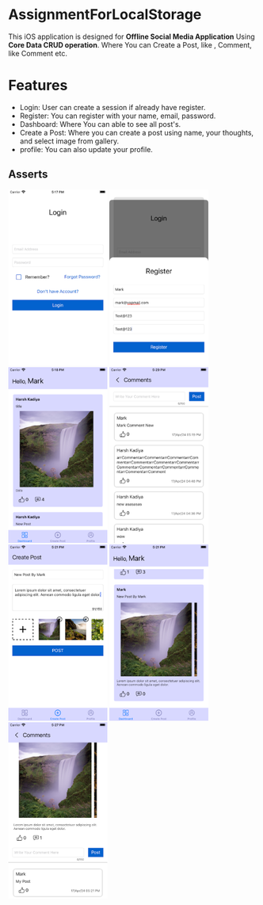 # AssignmentForLocalStorage

This iOS application is designed for **Offline Social Media Application** Using **Core Data CRUD operation**.  Where You can Create a Post, like , Comment, like Comment etc.
# **Features**

 - Login: User can create a session if already have register.
 - Register: You can register with your name, email, password.
 - Dashboard: Where You can able to see all post's.
 - Create a Post: Where you can create a post using name, your thoughts, and select image from gallery.
 - profile: You can also update your profile.
## Asserts 

<img src="https://github.com/Harsh171095/AssignmentForLocalStorage/blob/main/Assets/ass_01.png" width="200" />
<img src="https://github.com/Harsh171095/AssignmentForLocalStorage/blob/main/Assets/ass_02.png" width="200" />
<img src="https://github.com/Harsh171095/AssignmentForLocalStorage/blob/main/Assets/ass_03.png" width="200" />
<img src="https://github.com/Harsh171095/AssignmentForLocalStorage/blob/main/Assets/ass_04.png" width="200" />
<img src="https://github.com/Harsh171095/AssignmentForLocalStorage/blob/main/Assets/ass_05.png" width="200" />
<img src="https://github.com/Harsh171095/AssignmentForLocalStorage/blob/main/Assets/ass_06.png" width="200" />
<img src="https://github.com/Harsh171095/AssignmentForLocalStorage/blob/main/Assets/ass_07.png" width="200" />
